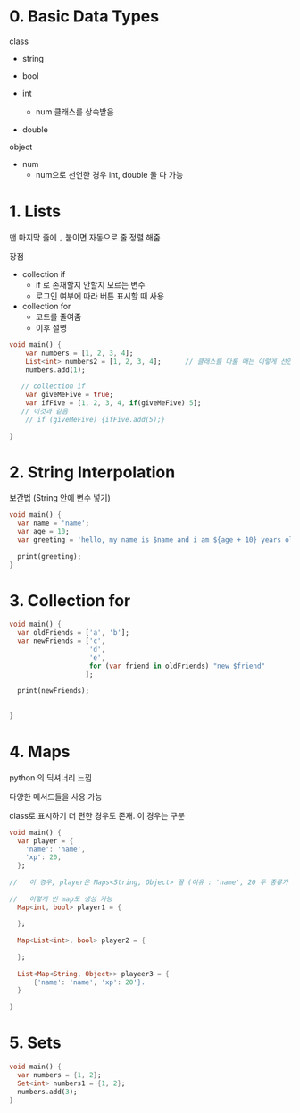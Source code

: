 # 0. Basic Data Types

class



- string

- bool

- int
  - num 클래스를 상속받음

- double

object

- num
  - num으로 선언한 경우 int, double 둘 다 가능



# 1. Lists

맨 마지막 줄에 `,` 붙이면 자동으로 줄 정렬 해줌

장점

- collection if
  - if 로 존재할지 안할지 모르는 변수 
  - 로그인 여부에 따라 버튼 표시할 때 사용
- collection for
  - 코드를 줄여줌
  - 이후 설명

```dart
void main() {
	var numbers = [1, 2, 3, 4];
    List<int> numbers2 = [1, 2, 3, 4];		// 클래스를 다룰 때는 이렇게 선언하기로 약속
    numbers.add(1);
    
   // collection if
   	var giveMeFive = true;
    var ifFive = [1, 2, 3, 4, if(giveMeFive) 5];
   // 이것과 같음
    // if (giveMeFive) {ifFive.add(5);}
    
}
```



# 2. String Interpolation

보간법 (String 안에 변수 넣기)



```dart
void main() {
  var name = 'name';
  var age = 10;
  var greeting = 'hello, my name is $name and i am ${age + 10} years old.';
  
  print(greeting);
}
```



# 3. Collection for



```dart
void main() {
  var oldFriends = ['a', 'b'];
  var newFriends = ['c', 
                    'd', 
                    'e', 
                    for (var friend in oldFriends) "new $friend"
                   ];
  
  print(newFriends);
  
  
}

```



# 4. Maps

python 의 딕셔너리 느낌

다양한 메서드들을 사용 가능

class로 표시하기 더 편한 경우도 존재. 이 경우는 구분

```dart
void main() {
  var player = {
    'name': 'name',
    'xp': 20,
  };
  
//   이 경우, player은 Maps<String, Object> 꼴 (이유 : 'name', 20 두 종류가 있어서)
  
//   이렇게 빈 map도 생성 가능
  Map<int, bool> player1 = {
    
  };
  
  Map<List<int>, bool> player2 = {
    
  };
    
  List<Map<String, Object>> playeer3 = {
      {'name': 'name', 'xp': 20'}.
  }
  
}

```



# 5. Sets



```dart
void main() {
  var numbers = {1, 2};
  Set<int> numbers1 = {1, 2};
  numbers.add(3);
}
```

